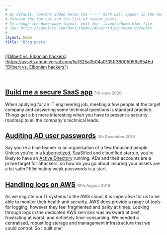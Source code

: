 ```yaml
---
#
# By default, content added below the "---" mark will appear in the home page
# between the top bar and the list of recent posts.
# To change the home page layout, edit the _layouts/home.html file.
# See: https://jekyllrb.com/docs/themes/#overriding-theme-defaults
#
layout: home
title: "Blog posts"
---
```


<a href="https://dilbert.com/strip/2017-12-05" style="margin:auto;width:50%">
![Dilbert vs. Elbonian hackers](https://assets.amuniversal.com/5af325a0b04a0135ff38005056a9545d "Dilbert vs. Elbonian hackers")
</a>

&nbsp;

## [Build me a secure SaaS app](pages/2020-05-30-saas_security/index.md) <span style="font-size:60%;color:#a0a0a0">7th June 2020</span>

When applying for an IT engineering job, meeting a few people at the target company and answering some technical questions is standard practice. Things get a bit more interesting when you have to present a security roadmap to all the company's technical leads.

## [Auditing AD user passwords](pages/2019-12-04-ad_passwords/index.md) <span style="font-size:60%;color:#a0a0a0">4th December 2019</span>

Say you're a blue teamer in an organisation of a few thousand people. Unless you're in a [kubernetized](https://kubernetes.io/), SaaSified and cloudified startup, you're likely to have an [Active Directory](https://en.wikipedia.org/wiki/Active_Directory) running. ADs and their accounts are a prime target for attackers, so how do you go about insuring your assets are a bit safer? Eliminating weak passwords is a start.


## [Handling logs on AWS](pages/2019-08-19-aws_logs/index.md) <span style="font-size:60%;color:#a0a0a0">19th August 2019</span>

As we migrate our IT systems to the AWS cloud, it is imperative for us to be able to monitor their health and security. AWS does provide a range of tools for logging, however they feel fragmented and balky at times. Looking through logs in the dedicated AWS services was awkward at best, frustrating at worst, and definitely time-consuming. We needed a centralised, robust log storage and management infrastructure that we could control. So I built one!
